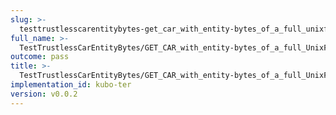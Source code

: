 ```yaml
---
slug: >-
  testtrustlesscarentitybytes-get_car_with_entity-bytes_of_a_full_unixfs_file_(accept_header)-header_x-content-type-options
full_name: >-
  TestTrustlessCarEntityBytes/GET_CAR_with_entity-bytes_of_a_full_UnixFS_file_(Accept_Header)/Header_X-Content-Type-Options
outcome: pass
title: >-
  TestTrustlessCarEntityBytes/GET_CAR_with_entity-bytes_of_a_full_UnixFS_file_(Accept_Header)/Header_X-Content-Type-Options
implementation_id: kubo-ter
version: v0.0.2
---
```


